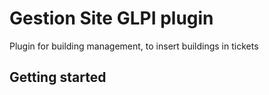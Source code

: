 # Gestion Site GLPI plugin

Plugin for building management, to insert buildings in tickets

## Getting started

